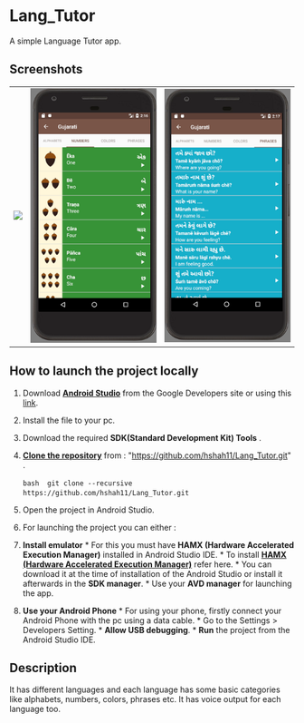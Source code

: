 # Lang_Tutor

A simple Language Tutor app. 

## Screenshots
<table>
    <tr>
        <td><img src = "screenshots/languagespage.png"></td>
        <td><img src="screenshots/gujaratinumbers.png"></td>
        <td><img src="screenshots/gujaratiphrases.png"></td>
    </tr>
</table>

## How to launch the project locally 
1. Download **[Android Studio](https://developer.android.com/studio/index.html)** from the Google Developers site or using this [link](https://developer.android.com/studio/index.html). 
2. Install the file to your pc. 
3. Download the required **SDK(Standard Development Kit) Tools** . 
4. **[Clone the repository](https://github.com/hshah11/Lang_Tutor.git)** from : "https://github.com/hshah11/Lang_Tutor.git" . 
    
   `bash 
    git clone --recursive https://github.com/hshah11/Lang_Tutor.git 
    ` 
5. Open the project in Android Studio. 
6. For launching the project you can either : 
  1. **Install emulator** 
    * For this you must have **HAMX (Hardware Accelerated Execution Manager)** installed in Android Studio IDE. 
    * To install **[HAMX (Hardware Accelerated Execution Manager)](https://stackoverflow.com/questions/29136173/emulator-error-x86-emulation-currently-requires-hardware-acceleration)** refer here. 
    * You can download it at the time of installation of the Android Studio or install it afterwards in the **SDK manager**. 
    * Use your **AVD manager** for launching the app. 
  2. **Use your Android Phone** 
    * For using your phone, firstly connect your Android Phone with the pc using a data cable. 
    * Go to the Settings > Developers Setting. 
    * **Allow USB debugging**. 
    * **Run** the project from the Android Studio IDE. 
    
## Description

It has different languages and each language has some basic categories like alphabets, numbers, colors, phrases etc.
It has voice output for each language too.
    
